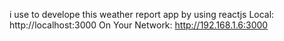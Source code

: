 i use to develope this weather report app by using reactjs
Local:            http://localhost:3000
  On Your Network:  http://192.168.1.6:3000
